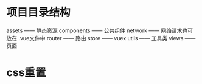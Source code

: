 # 项目目录结构
assets —— 静态资源
components —— 公共组件
network —— 网络请求也可放在 .vue文件中
router —— 路由
store —— vuex
utils —— 工具类
views —— 页面
# css重置
